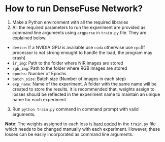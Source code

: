 # How to run DenseFuse Network?

1. Make a Python environment with all the required libraries
2. All the required parameters to run the experiment are provided as command line arguments using ```argparse``` in ```train.py``` file. They are explained below.

* ```device```: If a NVIDIA GPU is available use ```cuda``` otherwise use ```cpu```(If processor is not strong enought to handle the load, the program may crash)
* ```ir_img```: Path to the folder where NIR images are stored
* ```rgb_img```: Path to the folder where RGB images are stored
* ```epochs```: Number of Epochs 
* ```batch_size```: Batch size (Number of images in each step)
* ```exp_name```: Name of the experiment. A folder with the same name will be created to store the results. It is recommended that, weights assign to losses should be reflected in the experiment name to maintain an unique name for each experiment 

3. Run ```python train.py``` command in command prompt with valid arguments.

<b>Note: </b>
The weights assigned to each loss is <u>hard coded</u> in the ```train.py``` file which needs to be changed manually with each experiment. However, these losses can be easily incorporated as command line arguments. 